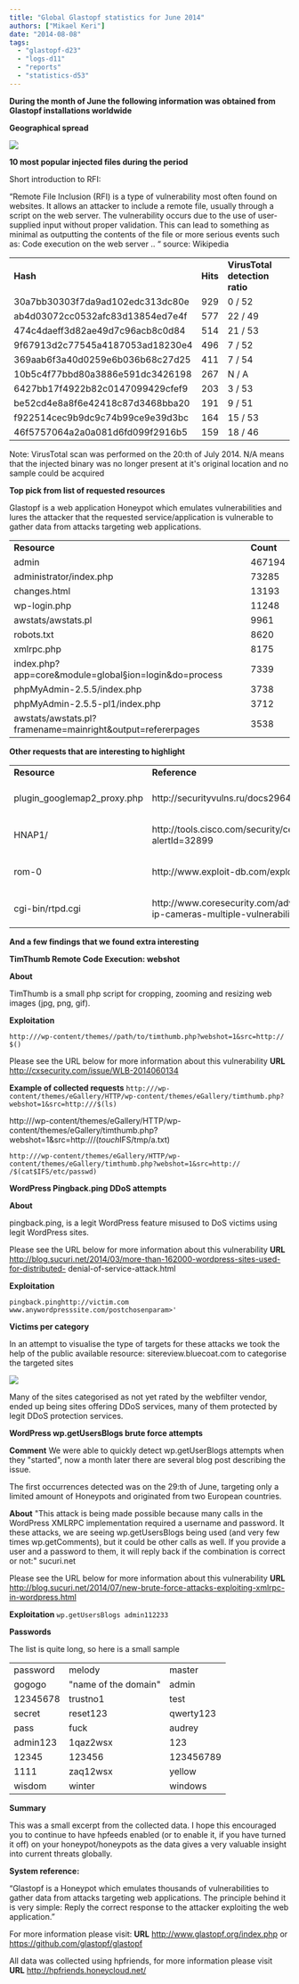 ```yaml
---
title: "Global Glastopf statistics for June 2014"
authors: ["Mikael Keri"]
date: "2014-08-08"
tags: 
  - "glastopf-d23"
  - "logs-d11"
  - "reports"
  - "statistics-d53"
---
```


**During the month of June the following information was obtained from Glastopf installations worldwide**

**Geographical spread**

![](images/drupal_image_1181.png)

**10 most popular injected files during the period**

Short introduction to RFI:

“Remote File Inclusion (RFI) is a type of vulnerability most often found on websites. It allows an attacker to include a remote file, usually through a script on the web server. The vulnerability occurs due to the use of user-supplied input without proper validation. This can lead to something as minimal as outputting the contents of the file or more serious events such as: Code execution on the web server .. “ source: Wikipedia

<table><tbody><tr><td><strong>Hash</strong></td><td><strong>Hits</strong></td><td><strong>VirusTotal detection ratio</strong></td></tr><tr><td>30a7bb30303f7da9ad102edc313dc80e</td><td>929</td><td>0 / 52</td></tr><tr><td>ab4d03072cc0532afc83d13854ed7e4f</td><td>577</td><td>22 / 49</td></tr><tr><td>474c4daeff3d82ae49d7c96acb8c0d84</td><td>514</td><td>21 / 53</td></tr><tr><td>9f67913d2c77545a4187053ad18230e4</td><td>496</td><td>7 / 52</td></tr><tr><td>369aab6f3a40d0259e6b036b68c27d25</td><td>411</td><td>7 / 54</td></tr><tr><td>10b5c4f77bbd80a3886e591dc3426198</td><td>267</td><td>N / A</td></tr><tr><td>6427bb17f4922b82c0147099429cfef9</td><td>203</td><td>3 / 53</td></tr><tr><td>be52cd4e8a8f6e42418c87d3468bba20</td><td>191</td><td>9 / 51</td></tr><tr><td>f922514cec9b9dc9c74b99ce9e39d3bc</td><td>164</td><td>15 / 53</td></tr><tr><td>46f5757064a2a0a081d6fd099f2916b5</td><td>159</td><td>18 / 46</td></tr></tbody></table>

Note: VirusTotal scan was performed on the 20:th of July 2014. N/A means that the injected binary was no longer present at it's original location and no sample could be acquired

**Top pick from list of requested resources**

Glastopf is a web application Honeypot which emulates vulnerabilities and lures the attacker that the requested service/application is vulnerable to gather data from attacks targeting web applications.

<table><tbody><tr><td><strong>Resource</strong></td><td><strong>Count</strong></td></tr><tr><td>admin</td><td>467194</td></tr><tr><td>administrator/index.php</td><td>73285</td></tr><tr><td>changes.html</td><td>13193</td></tr><tr><td>wp-login.php</td><td>11248</td></tr><tr><td>awstats/awstats.pl</td><td>9961</td></tr><tr><td>robots.txt</td><td>8620</td></tr><tr><td>xmlrpc.php</td><td>8175</td></tr><tr><td>index.php?app=core&amp;module=global§ion=login&amp;do=process</td><td>7339</td></tr><tr><td>phpMyAdmin-2.5.5/index.php</td><td>3738</td></tr><tr><td>phpMyAdmin-2.5.5-pl1/index.php</td><td>3712</td></tr><tr><td>awstats/awstats.pl?framename=mainright&amp;output=refererpages</td><td>3538</td></tr></tbody></table>

**Other requests that are interesting to highlight**

<table><tbody><tr><td><strong>Resource</strong></td><td><strong>Reference</strong></td><td><strong>CVE</strong></td></tr><tr><td>plugin_googlemap2_proxy.php</td><td>http://securityvulns.ru/docs29645.html</td><td>CVE-2013-4764</td></tr><tr><td>HNAP1/</td><td>http://tools.cisco.com/security/center/viewAlert.x?alertId=32899</td><td>CVE-2013-5122</td></tr><tr><td>rom-0</td><td>http://www.exploit-db.com/exploits/33803/</td><td>CVE-2014-4019</td></tr><tr><td>cgi-bin/rtpd.cgi</td><td>http://www.coresecurity.com/advisories/d-link-ip-cameras-multiple-vulnerabilities</td><td>CVE-2013-1599</td></tr></tbody></table>

**And a few findings that we found extra interesting**

**TimThumb Remote Code Execution: webshot**

**About**

TimThumb is a small php script for cropping, zooming and resizing web images (jpg, png, gif).

**Exploitation**

`http:///wp-content/themes//path/to/timthumb.php?webshot=1&src=http:// $()`

Please see the URL below for more information about this vulnerability **URL** http://cxsecurity.com/issue/WLB-2014060134

**Example of collected requests** `http:///wp-content/themes/eGallery/HTTP/wp-content/themes/eGallery/timthumb.php?webshot=1&src=http:///$(ls)`

http:///wp-content/themes/eGallery/HTTP/wp-content/themes/eGallery/timthumb.php?webshot=1&src=http:///$(touch$IFS/tmp/a.txt)

`http:///wp-content/themes/eGallery/HTTP/wp-content/themes/eGallery/timthumb.php?webshot=1&src=http:// /$(cat$IFS/etc/passwd)`

**WordPress Pingback.ping DDoS attempts**

**About**

pingback.ping, is a legit WordPress feature misused to DoS victims using legit WordPress sites.

Please see the URL below for more information about this vulnerability **URL** http://blog.sucuri.net/2014/03/more-than-162000-wordpress-sites-used-for-distributed- denial-of-service-attack.html

**Exploitation**

`pingback.pinghttp://victim.com www.anywordpresssite.com/postchosenparam>'`

**Victims per category**

In an attempt to visualise the type of targets for these attacks we took the help of the public available resource: sitereview.bluecoat.com to categorise the targeted sites

![](images/drupal_image_1182.png)

Many of the sites categorised as not yet rated by the webfilter vendor, ended up being sites offering DDoS services, many of them protected by legit DDoS protection services.

**WordPress wp.getUsersBlogs brute force attempts**

**Comment** We were able to quickly detect wp.getUserBlogs attempts when they "started", now a month later there are several blog post describing the issue.

The first occurrences detected was on the 29:th of June, targeting only a limited amount of Honeypots and originated from two European countries.

**About** "This attack is being made possible because many calls in the WordPress XMLRPC implementation required a username and password. It these attacks, we are seeing wp.getUsersBlogs being used (and very few times wp.getComments), but it could be other calls as well. If you provide a user and a password to them, it will reply back if the combination is correct or not:" sucuri.net

Please see the URL below for more information about this vulnerability **URL** http://blog.sucuri.net/2014/07/new-brute-force-attacks-exploiting-xmlrpc-in-wordpress.html

**Exploitation** `wp.getUsersBlogs admin112233`

**Passwords**

The list is quite long, so here is a small sample

<table><tbody><tr><td>password</td><td>melody</td><td>master</td></tr><tr><td>gogogo</td><td>"name of the domain"</td><td>admin</td></tr><tr><td>12345678</td><td>trustno1</td><td>test</td></tr><tr><td>secret</td><td>reset123</td><td>qwerty123</td></tr><tr><td>pass</td><td>fuck</td><td>audrey</td></tr><tr><td>admin123</td><td>1qaz2wsx</td><td>123</td></tr><tr><td>12345</td><td>123456</td><td>123456789</td></tr><tr><td>1111</td><td>zaq12wsx</td><td>yellow</td></tr><tr><td>wisdom</td><td>winter</td><td>windows</td></tr></tbody></table>

**Summary**

This was a small excerpt from the collected data. I hope this encouraged you to continue to have hpfeeds enabled (or to enable it, if you have turned it off) on your honeypot/honeypots as the data gives a very valuable insight into current threats globally.

**System reference:**

“Glastopf is a Honeypot which emulates thousands of vulnerabilities to gather data from attacks targeting web applications. The principle behind it is very simple: Reply the correct response to the attacker exploiting the web application.”

For more information please visit: **URL** http://www.glastopf.org/index.php or https://github.com/glastopf/glastopf

All data was collected using hpfriends, for more information please visit **URL** http://hpfriends.honeycloud.net/
